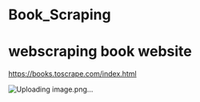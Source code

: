 # Book_Scraping

# webscraping book website 
https://books.toscrape.com/index.html


![Uploading image.png…]()
